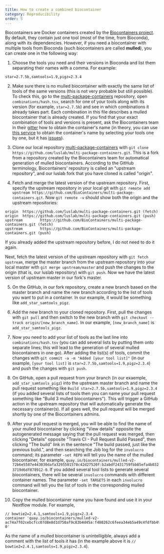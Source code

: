 ```yaml
---
title: How to create a combined biocontainer
category: Reproducibility
order: 5
---
```


Biocontainers are Docker containers created by the [Biocontainers project](https://biocontainers.pro/#/). By default, they contain just one tool (most of the time, from Bioconda), along with its dependencies. However, if you need a biocontainer with multiple tools from Bioconda (such biocontainers are called **mulled**), you can create one in the following way:

1. Choose the tools you need and their versions in Bioconda and list them separating their names with a comma. For example:

```
star=2.7.5b,samtools=1.9,pigz=2.3.4
```

2. Make sure there is no mulled biocontainer with exactly the same list of tools of the same versions (this is not very probable but still possible). To check this, go to the [multi-package-containers](https://github.com/BioContainers/multi-package-containers) repository, open `combinations/hash.tsv`, search for one of your tools along with its version (for example, `star=2.7.5b`) and see in which combinations it already takes part. Each combination in this file describes a mulled biocontainer that is already created. If you find that your exact combination of tools and versions is present, ask the Biocontainers team in their [gitter](https://gitter.im/biocontainers/Lobby) how to obtain the container's name (in theory, you can use [this service](https://biocontainers.pro/#/multipackage) to obtain the container's name by selecting your tools one by one, but it has [issues](https://github.com/BioContainers/multi-package-containers/issues/1368)).

3. Clone our local repository [multi-package-containers](https://github.com/luslab/multi-package-containers) with `git clone https://github.com/luslab/multi-package-containers.git`. This is a fork from a repository created by the Biocontainers team for automatical generation of mulled biocontainers. According to the GitHub terminology, Biocontainers' repository is called an "upstream repository", and our luslab fork that you have cloned is called "origin".

4. Fetch and merge the latest version of the upstream repository. First, specify the upstream repository in your local git with `git remote add upstream https://github.com/BioContainers/multi-package-containers.git`. Now `git remote -v` should show both the origin and the upstream repositories:

```
origin  https://github.com/luslab/multi-package-containers.git (fetch)
origin  https://github.com/luslab/multi-package-containers.git (push)
upstream        https://github.com/BioContainers/multi-package-containers.git (fetch)
upstream        https://github.com/BioContainers/multi-package-containers.git (push)
```

If you already added the upstream repository before, I do not need to do it again.

Next, fetch the latest version of the upstream repository with `git fetch upstream`, merge the master branch from the upstream repository into your local master with `git merge upstream/master` and push the changes to the origin (that is, our luslab repository) with `git push`. Now we have the latest version of upstream master in our fork's master.

5. On the GitHub, in our fork repository, create a new branch based on the master branch and name the new branch according to the list of tools you want to put in a container. In our example, it would be something like `add_star_samtools_pigz`. 

6. Add the new branch to your cloned repository. First, pull the changes with `git pull` and then switch to the new branch with `git checkout --track origin/[new_branch_name]`. In our example, `[new_branch_name]` is `add_star_samtools_pigz`.

7. Now you need to add your list of tools as the last line into `combinations/hash.tsv` (you can add several lists by putting them onto separate lines; this will lead to the generation of several mulled biocontainers in one go). After adding the list(s) of tools, commit the changes with `git commit -a -m "Added [your tool list]"` (in our example, `[your tool list]` is `star=2.7.5b,samtools=1.9,pigz=2.3.4`) and push the changes with `git push`.

8. On GitHub, open a pull request from your branch (in our exaemple, `add_star_samtools_pigz`) into the upstream master branch and name the pull request something like `Build star=2.7.5b,samtools=1.9,pigz=2.3.4` (if you added several lists of tools then you can name your pull request something like "Build 3 mulled biocontainers"). This will trigger a GitHub action in the upstream repository that will automatically generate the necessary container(s). If all goes well, the pull request will be merged shortly by one of the Biocontainers admins.

9. After your pull request is merged, you will be able to find the name of your mulled biocontainer by clicking "View details" opposite the autogenerated message saying that the pull request was merged, then clicking "Details" opposite "Travis CI - Pull Request Build Passed", then clicking "The build" link in the sentence "The build passed, just like the previous build.", and then searching the Job log for the `involucro` command; its parameter `-set REPO` will tell you the name of the mulled biocontainer, for example, `quay.io/biocontainers/mulled-v2-72b6e5587e443030dafa3295501578c42d27520f:b2abdf2431759fbb85efa4b0323719d6df878912-0`. If you added several tool lists to generate several biocontainers, there will be several `involucro` commands with different container names. The parameter `-set TARGETS` in each `involucro` command will tell you the list of tools in the corresponding mulled biocontainer.

10. Copy the mulled biocontainer name you have found and use it in your Nextflow module. For example,

```
// bowtie2=2.4.1,samtools=1.9,pigz=2.3.4
container 'quay.io/biocontainers/mulled-v2-ac74a7f02cebcfcc07d8e8d1d750af9c83b4d45a:f480262c6feea34eb5a49c4fdfbb4986490fefbb-0'
```

As the name of a mulled biocontainer is unintelligible, always add a comment with the list of tools it has (in the example above it is `// bowtie2=2.4.1,samtools=1.9,pigz=2.3.4`).
